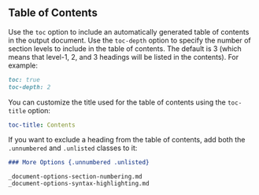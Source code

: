 ## Table of Contents

Use the `toc` option to include an automatically generated table of contents in the output document. Use the `toc-depth` option to specify the number of section levels to include in the table of contents. The default is 3 (which means that level-1, 2, and 3 headings will be listed in the contents). For example:

``` markdown
toc: true
toc-depth: 2
```

You can customize the title used for the table of contents using the `toc-title` option:

``` yaml
toc-title: Contents
```

If you want to exclude a heading from the table of contents, add both the `.unnumbered` and `.unlisted` classes to it:

``` markdown
### More Options {.unnumbered .unlisted}
```

``` include
_document-options-section-numbering.md
_document-options-syntax-highlighting.md
```

